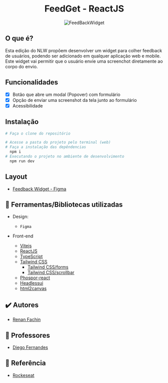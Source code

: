 <h1 align="center">
  FeedGet - ReactJS
</h1>

<p align="center">
  <img alt="FeedBackWidget" src="https://i.imgur.com/PrwcsNB.png">
</p>

## O que é?
Esta edição do NLW propõem desenvolver um widget para colher feedback de usuários, podendo ser adicionado em qualquer aplicação web e mobile.<br>
Este widget vai permitir que o usuário envie uma screenchot diretamente ao corpo do envio.

## Funcionalidades
- [x] Botão que abre um modal (Popover) com formulário
- [x] Opção de enviar uma screenshot da tela junto ao formulário
- [x] Acessibilidade

## Instalação
```bash
# Faça o clone do repositório
```

```bash
# Acesse a pasta do projeto pelo terminal (web)
# Faça a instalação das depêndencias
  npm i
# Executando o projeto no ambiente de desenvolvimento
  npm run dev
```

## Layout
- [Feedback Widget - Figma](https://www.figma.com/community/file/1102912516166573468)

## 📘 Ferramentas/Bibliotecas utilizadas
- Design:
  - `Figma`

- Front-end
  - [Vitejs](https://vitejs.dev/)
  - [ReactJS](https://reactjs.org/)
  - [TypeScript](https://www.typescriptlang.org/)
  - [Tailwind CSS](https://tailwindcss.com/)
    - [Tailwind CSS/forms](https://github.com/tailwindlabs/tailwindcss-form)
    - [Tailwind CSS/scrollbar](https://www.npmjs.com/package/tailwind-scrollbar)
  - [Phospor-react](https://www.npmjs.com/package/phosphor-react)
  - [Headlessui](https://headlessui.com/)
  - [html2canvas](https://www.npmjs.com/package/html2canvas)


## ✔️ Autores

- [Renan Fachin](https://github.com/RenanFachin/)

## 📄 Professores

- [Diego Fernandes](https://github.com/diego3g)

## 📄 Referência

- [Rockeseat](https://www.rocketseat.com.br/)